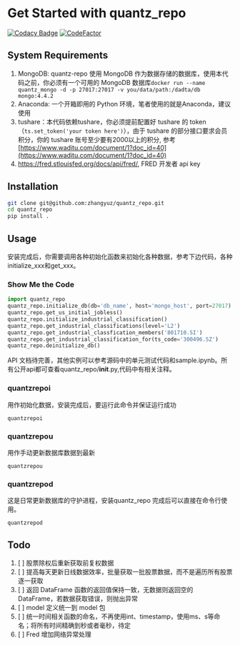 
# Get Started with quantz_repo

[![Codacy Badge](https://api.codacy.com/project/badge/Grade/d80278dcbcac47bf9cb2dcbc18857792)](https://app.codacy.com/gh/zhangyuz/quantz_repo?utm_source=github.com&utm_medium=referral&utm_content=zhangyuz/quantz_repo&utm_campaign=Badge_Grade)
[![CodeFactor](https://www.codefactor.io/repository/github/zhangyuz/quantz_repo/badge)](https://www.codefactor.io/repository/github/zhangyuz/quantz_repo)

## System Requirements
1. MongoDB: quantz-repo 使用 MongoDB 作为数据存储的数据库，使用本代码之前，你必须有一个可用的 MongoDB 数据库`docker run --name quantz_mongo -d -p 27017:27017 -v you/data/path:/dadta/db mongo:4.4.2`
2. Anaconda: 一个开箱即用的 Python 环境，笔者使用的就是Anaconda，建议使用
3. tushare：本代码依赖tushare，你必须提前配置好 tushare 的 token（`ts.set_token('your token here')`），由于 tushare 的部分接口要求会员积分，你的 tushare 账号至少要有2000以上的积分, 参考 [https://www.waditu.com/document/1?doc_id=40](https://www.waditu.com/document/1?doc_id=40)
4. https://fred.stlouisfed.org/docs/api/fred/, FRED 开发者 api key

## Installation
```bash
git clone git@github.com:zhangyuz/quantz_repo.git
cd quantz_repo
pip install .
```
## Usage
安装完成后，你需要调用各种初始化函数来初始化各种数据，参考下边代码，各种initialize_xxx和get_xxx。

### Show Me the Code
```python
import quantz_repo
quantz_repo.initialize_db(db='db_name', host='mongo_host', port=27017)
quantz_repo.get_us_initial_jobless()
quantz_repo.initialize_industrial_classification()
quantz_repo.get_industrial_classifications(level='L2')
quantz_repo.get_industrial_classfication_members('801710.SI')
quantz_repo.get_industrial_classification_for(ts_code='300496.SZ')
quantz_repo.deinitialize_db()
```
API 文档待完善，其他实例可以参考源码中的单元测试代码和sample.ipynb。所有公开api都可查看quantz_repo/__init__.py,代码中有相关注释。

### quantzrepoi
用作初始化数据，安装完成后，要运行此命令并保证运行成功
```shell
quantzrepoi
```

### quantzrepou
用作手动更新数据库数据到最新
```shell
quantzrepou
```

### quantzrepod
这是日常更新数据库的守护进程，安装quantz_repo 完成后可以直接在命令行使用。
```shell
quantzrepod
```


## Todo
1. [ ] 股票除权后重新获取前复权数据
2. [ ] 提高每天更新日线数据效率，批量获取一批股票数据，而不是遍历所有股票逐一获取
3. [ ] 返回 DataFrame 函数的返回值保持一致，无数据则返回空的 DataFrame，若数据获取错误，则抛出异常
4. [ ] model 定义统一到 model 包
5. [ ] 统一时间相关函数的命名，不再使用int、timestamp，使用ms、s等命名；将所有时间精确到秒或者毫秒，待定
6. [ ] Fred 增加网络异常处理